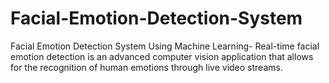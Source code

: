# Facial-Emotion-Detection-System
Facial Emotion Detection System Using Machine Learning-  Real-time facial emotion detection is an advanced computer vision application that allows for the recognition of human emotions through live video streams.
